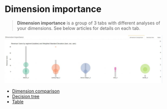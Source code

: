 # Dimension importance

> **Dimension importance** is a group of 3 tabs with different analyses of your dimensions. See below articles for details on each tab.

![dimension_importance](images/DimensionImportance-1-1024x312.jpg)


* [Dimension comparison](pivot/web_application/dashboard/dimension_comparison.md)
* [Decision tree](pivot/web_application/dashboard/decision_tree.md)
* [Table](pivot/web_application/dashboard/table.md)

